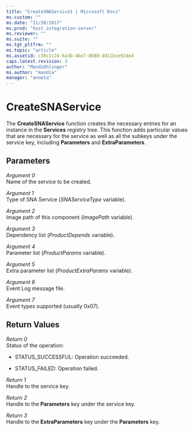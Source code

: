 ```yaml
---
title: "CreateSNAService1 | Microsoft Docs"
ms.custom: ""
ms.date: "11/30/2017"
ms.prod: "host-integration-server"
ms.reviewer: ""
ms.suite: ""
ms.tgt_pltfrm: ""
ms.topic: "article"
ms.assetid: c30c1c24-6a3b-4be7-8680-d411bce924e4
caps.latest.revision: 3
author: "MandiOhlinger"
ms.author: "mandia"
manager: "anneta"
---
```

# CreateSNAService
The **CreateSNAService** function creates the necessary entries for an instance in the **Services** registry tree. This function adds particular values that are necessary for the service as well as all the subkeys under the service key, including **Parameters** and **ExtraParameters**.  
  
## Parameters  
 *Argument 0*  
 Name of the service to be created.  
  
 *Argument 1*  
 Type of SNA Service (*SNAServiceType* variable).  
  
 *Argument 2*  
 Image path of this component (*ImagePath* variable).  
  
 *Argument 3*  
 Dependency list (*ProductDepends* variable).  
  
 *Argument 4*  
 Parameter list (*ProductParams* variable).  
  
 *Argument 5*  
 Extra parameter list (*ProductExtraParams* variable).  
  
 *Argument 6*  
 Event Log message file.  
  
 *Argument 7*  
 Event types supported (usually 0x07).  
  
## Return Values  
 *Return 0*  
 Status of the operation:  
  
-   STATUS_SUCCESSFUL: Operation succeeded.  
  
-   STATUS_FAILED: Operation failed.  
  
 *Return 1*  
 Handle to the service key.  
  
 *Return 2*  
 Handle to the **Parameters** key under the service key.  
  
 *Return 3*  
 Handle to the **ExtraParameters** key under the **Parameters** key.